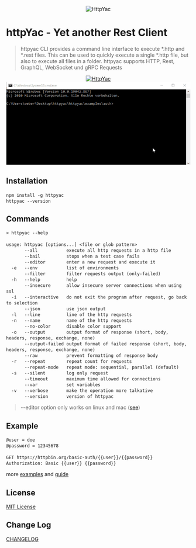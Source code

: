 <p align="center">
<img src="https://httpyac.github.io/favicon.png" alt="HttpYac" />
</p>

# httpYac - Yet another Rest Client

> httpyac CLI provides a command line interface to execute *.http and *.rest files. This can be used to quickly execute a single *.http file, but also to execute all files in a folder. httpyac supports HTTP, Rest, GraphQL, WebSocket und gRPC Requests

<p align="center">
<a href="https://httpyac.github.io/">
<img src="https://httpyac.github.io/httpyac_site.png" alt="HttpYac" />
</a>
<img src="https://raw.githubusercontent.com/AnWeber/httpyac/main/assets/cli.gif" alt="HttpYac CLI" />
</p>

## Installation

```shell
npm install -g httpyac
httpyac --version
```

## Commands

```shell
> httpyac --help

usage: httpyac [options...] <file or glob pattern>
       --all           execute all http requests in a http file
       --bail          stops when a test case fails
       --editor        enter a new request and execute it
  -e   --env           list of environments
       --filter        filter requests output (only-failed)
  -h   --help          help
       --insecure      allow insecure server connections when using ssl
  -i   --interactive   do not exit the program after request, go back to selection
       --json          use json output
  -l   --line          line of the http requests
  -n   --name          name of the http requests
       --no-color      disable color support
  -o   --output        output format of response (short, body, headers, response, exchange, none)
       --output-failed output format of failed response (short, body, headers, response, exchange, none)
       --raw           prevent formatting of response body
  -r   --repeat        repeat count for requests
       --repeat-mode   repeat mode: sequential, parallel (default)
  -s   --silent        log only request
       --timeout       maximum time allowed for connections
       --var           set variables
  -v   --verbose       make the operation more talkative
       --version       version of httpyac

```

> --editor option only works on linux and mac ([see](https://github.com/nodejs/node/issues/21771))


## Example

```http
@user = doe
@password = 12345678

GET https://httpbin.org/basic-auth/{{user}}/{{password}}
Authorization: Basic {{user}} {{password}}

```

more [examples](https://httpyac.github.io/guide/examples) and [guide](https://httpyac.github.io/guide/)


## License
[MIT License](LICENSE)

## Change Log
[CHANGELOG](CHANGELOG.md)

